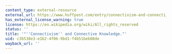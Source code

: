 ```yaml
---
content_type: external-resource
external_url: https://www.huffpost.com/entry/connectivism-and-connecti_b_804653
has_external_license_warning: true
license: https://en.wikipedia.org/wiki/All_rights_reserved
status: ''
title: '"''Connectivism'' and Connective Knowledge."'
uid: c3b538e3-e1b2-4f06-9bd1-f4b51beb08de
wayback_url: ''
---
```

